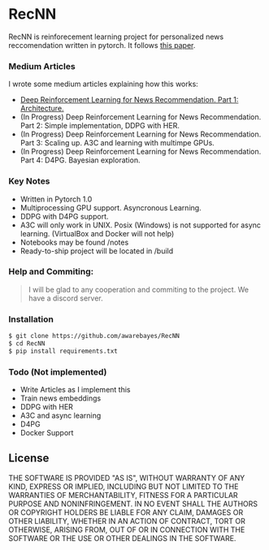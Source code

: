 # RecNN


RecNN is reinforecement learning project for personalized news reccomendation written in pytorch. It follows [this paper](https://arxiv.org/pdf/1810.12027.pdf).

### Medium Articles
I wrote some medium articles explaining how this works:
  -  [Deep Reinforcement Learning for News Recommendation. Part 1: Architecture.](https://towardsdatascience.com/deep-reinforcement-learning-for-news-recommendation-part-1-architecture-5741b1a6ed56)
  -  (In Progress) Deep Reinforcement Learning for News Recommendation. Part 2: Simple implementation, DDPG with HER.
  -  (In Progress) Deep Reinforcement Learning for News Recommendation. Part 3: Scaling up. A3C and learning with multimpe GPUs.
  - (In Progress) Deep Reinforcement Learning for News Recommendation. Part 4: D4PG. Bayesian exploration.

### Key Notes
  - Written in Pytorch 1.0
  - Multiprocessing GPU support. Asyncronous Learning.
  - DDPG with D4PG support.
  - A3C will only work in UNIX. Posix (Windows) is not supported for async learning. (VirtualBox and Docker will not help)
  - Notebooks may be found /notes
  - Ready-to-ship project will be located in /build

### Help and Commiting:   
> I will be glad to any cooperation and commiting to the project. We have a discord server. 

### Installation
```sh
$ git clone https://github.com/awarebayes/RecNN
$ cd RecNN
$ pip install requirements.txt
```

### Todo (Not implemented)

- Write Articles as I implement this
- Train news embeddings
- DDPG with HER
- A3C and async learning
- D4PG
- Docker Support

License
----

THE SOFTWARE IS PROVIDED "AS IS", WITHOUT WARRANTY OF ANY KIND, EXPRESS OR IMPLIED, INCLUDING BUT NOT LIMITED TO THE WARRANTIES OF MERCHANTABILITY, FITNESS FOR A PARTICULAR PURPOSE AND NONINFRINGEMENT. IN NO EVENT SHALL THE AUTHORS OR COPYRIGHT HOLDERS BE LIABLE FOR ANY CLAIM, DAMAGES OR OTHER LIABILITY, WHETHER IN AN ACTION OF CONTRACT, TORT OR OTHERWISE, ARISING FROM, OUT OF OR IN CONNECTION WITH THE SOFTWARE OR THE USE OR OTHER DEALINGS IN THE SOFTWARE.

